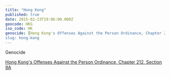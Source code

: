 ```yaml
---
title: "Hong Kong"
published: true
date: 2015-02-23T19:06:00.000Z
geocode: HKG
iso_code: HK
genocide: [Hong Kong's Offenses Against the Person Ordinance, Chapter 212, Section 9A](http://www.legislation.gov.hk/blis_pdf.nsf/4f0db701c6c25d4a4825755c00352e35/43CA4DC0171D9224482575EE004D5CE1/$FILE/CAP_212_e_b5.pdf)
slug: hong-kong
---
```

Genocide

[Hong Kong's Offenses Against the Person Ordinance, Chapter 212, Section 9A](http://www.legislation.gov.hk/blis_pdf.nsf/4f0db701c6c25d4a4825755c00352e35/43CA4DC0171D9224482575EE004D5CE1/$FILE/CAP_212_e_b5.pdf)

